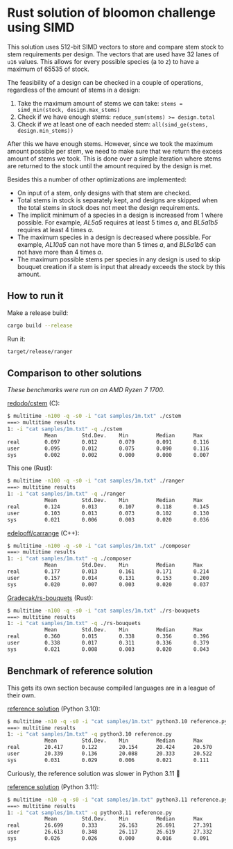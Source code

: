 # Rust solution of bloomon challenge using SIMD

This solution uses 512-bit SIMD vectors to store and compare stem stock to stem
requirements per design. The vectors that are used have 32 lanes of `u16` values. This
allows for every possible species (a to z) to have a maximum of 65535 of stock.

The feasibility of a design can be checked in a couple of operations, regardless of the
amount of stems in a design:

1. Take the maximum amount of stems we can take: `stems = simd_min(stock, design.max_stems)`
2. Check if we have enough stems: `reduce_sum(stems) >= design.total`
3. Check if we at least one of each needed stem: `all(simd_ge(stems, design.min_stems))`

After this we have enough stems. However, since we took the maximum amount possible per
stem, we need to make sure that we return the excess amount of stems we took. This is
done over a simple iteration where stems are returned to the stock until the amount
required by the design is met.

Besides this a number of other optimizations are implemented:

- On input of a stem, only designs with that stem are checked.
- Total stems in stock is separately kept, and designs are skipped when the total stems
  in stock does not meet the design requirements.
- The implicit minimum of a species in a design is increased from 1 where possible. For
  example, *AL5a5* requires at least 5 times *a*, and *BL5a1b5* requires at least 4
  times *a*.
- The maximum species in a design is decreased where possible. For example, *AL10a5*
  can not have more than 5 times *a*, and *BL5a1b5* can not have more than 4 times *a*.
- The maximum possible stems per species in any design is used to skip bouquet creation
  if a stem is input that already exceeds the stock by this amount.

## How to run it

Make a release build:
```bash
cargo build --release
```

Run it:
```bash
target/release/ranger
```

## Comparison to other solutions

*These benchmarks were run on an AMD Ryzen 7 1700.*

[redodo/cstem](https://github.com/redodo/cstem) (C):

```bash
$ multitime -n100 -q -s0 -i "cat samples/1m.txt" ./cstem
===> multitime results
1: -i "cat samples/1m.txt" -q ./cstem
            Mean        Std.Dev.    Min         Median      Max
real        0.097       0.012       0.079       0.091       0.116
user        0.095       0.012       0.075       0.090       0.116
sys         0.002       0.002       0.000       0.000       0.007
```

This one (Rust):

```bash
$ multitime -n100 -q -s0 -i "cat samples/1m.txt" ./ranger
===> multitime results
1: -i "cat samples/1m.txt" -q ./ranger
            Mean        Std.Dev.    Min         Median      Max
real        0.124       0.013       0.107       0.118       0.145
user        0.103       0.013       0.073       0.102       0.130
sys         0.021       0.006       0.003       0.020       0.036
```

[edelooff/carrange](https://github.com/edelooff/carrange) (C++):

```bash
$ multitime -n100 -q -s0 -i "cat samples/1m.txt" ./composer
===> multitime results
1: -i "cat samples/1m.txt" -q ./composer
            Mean        Std.Dev.    Min         Median      Max
real        0.177       0.013       0.161       0.171       0.214
user        0.157       0.014       0.131       0.153       0.200
sys         0.020       0.007       0.003       0.020       0.037
```

[Gradecak/rs-bouquets](https://github.com/Gradecak/rs-bouquets) (Rust):

```bash
$ multitime -n100 -q -s0 -i "cat samples/1m.txt" ./rs-bouquets
===> multitime results
1: -i "cat samples/1m.txt" -q ./rs-bouquets
            Mean        Std.Dev.    Min         Median      Max
real        0.360       0.015       0.338       0.356       0.396
user        0.338       0.017       0.311       0.336       0.379
sys         0.021       0.008       0.003       0.020       0.043
```

## Benchmark of reference solution

This gets its own section because compiled languages are in a league of their own.

[reference solution](https://github.com/bloomon/code-challenge-verifier/blob/master/reference.py) (Python 3.10):

```bash
$ multitime -n10 -q -s0 -i "cat samples/1m.txt" python3.10 reference.py
===> multitime results
1: -i "cat samples/1m.txt" -q python3.10 reference.py
            Mean        Std.Dev.    Min         Median      Max
real        20.417      0.122       20.154      20.424      20.570
user        20.339      0.136       20.088      20.333      20.522
sys         0.031       0.029       0.006       0.021       0.111
```

Curiously, the reference solution was slower in Python 3.11 🤔

[reference solution](https://github.com/bloomon/code-challenge-verifier/blob/master/reference.py) (Python 3.11):

```bash
$ multitime -n10 -q -s0 -i "cat samples/1m.txt" python3.11 reference.py
===> multitime results
1: -i "cat samples/1m.txt" -q python3.11 reference.py
            Mean        Std.Dev.    Min         Median      Max
real        26.699      0.333       26.163      26.691      27.391
user        26.613      0.348       26.117      26.619      27.332
sys         0.026       0.026       0.000       0.016       0.091
```
